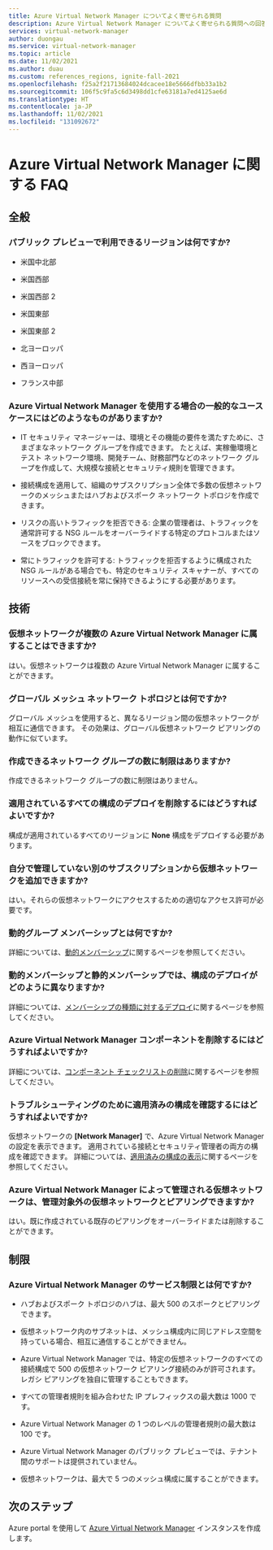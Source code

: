 ```yaml
---
title: Azure Virtual Network Manager についてよく寄せられる質問
description: Azure Virtual Network Manager についてよく寄せられる質問への回答を見つけましょう。
services: virtual-network-manager
author: duongau
ms.service: virtual-network-manager
ms.topic: article
ms.date: 11/02/2021
ms.author: duau
ms.custom: references_regions, ignite-fall-2021
ms.openlocfilehash: f25a2f21713684024dcacee18e5666dfbb33a1b2
ms.sourcegitcommit: 106f5c9fa5c6d3498dd1cfe63181a7ed4125ae6d
ms.translationtype: HT
ms.contentlocale: ja-JP
ms.lasthandoff: 11/02/2021
ms.locfileid: "131092672"
---
```

# <a name="azure-virtual-network-manager-faq"></a>Azure Virtual Network Manager に関する FAQ

## <a name="general"></a>全般

### <a name="what-regions-are-available-in-public-preview"></a>パブリック プレビューで利用できるリージョンは何ですか?

* 米国中北部

* 米国西部

* 米国西部 2

* 米国東部

* 米国東部 2

* 北ヨーロッパ

* 西ヨーロッパ

* フランス中部

### <a name="what-are-common-use-cases-for-using-azure-virtual-network-manager"></a>Azure Virtual Network Manager を使用する場合の一般的なユース ケースにはどのようなものがありますか?

* IT セキュリティ マネージャーは、環境とその機能の要件を満たすために、さまざまなネットワーク グループを作成できます。 たとえば、実稼働環境とテスト ネットワーク環境、開発チーム、財務部門などのネットワーク グループを作成して、大規模な接続とセキュリティ規則を管理できます。 

* 接続構成を適用して、組織のサブスクリプション全体で多数の仮想ネットワークのメッシュまたはハブおよびスポーク ネットワーク トポロジを作成できます。 

* リスクの高いトラフィックを拒否できる: 企業の管理者は、トラフィックを通常許可する NSG ルールをオーバーライドする特定のプロトコルまたはソースをブロックできます。   

* 常にトラフィックを許可する: トラフィックを拒否するように構成された NSG ルールがある場合でも、特定のセキュリティ スキャナーが、すべてのリソースへの受信接続を常に保持できるようにする必要があります。   

## <a name="technical"></a>技術

### <a name="can-a-virtual-network-belong-to-multiple-azure-virtual-network-managers"></a>仮想ネットワークが複数の Azure Virtual Network Manager に属することはできますか?

はい。仮想ネットワークは複数の Azure Virtual Network Manager に属することができます。

### <a name="what-is-a-global-mesh-network-topology"></a>グローバル メッシュ ネットワーク トポロジとは何ですか?

グローバル メッシュを使用すると、異なるリージョン間の仮想ネットワークが相互に通信できます。 その効果は、グローバル仮想ネットワーク ピアリングの動作に似ています。

### <a name="is-there-a-limit-to-how-many-network-groups-can-be-created"></a>作成できるネットワーク グループの数に制限はありますか?

作成できるネットワーク グループの数に制限はありません。

### <a name="how-do-i-remove-the-deployment-of-all-applied-configurations"></a>適用されているすべての構成のデプロイを削除するにはどうすればよいですか?

構成が適用されているすべてのリージョンに **None** 構成をデプロイする必要があります。

### <a name="can-i-add-virtual-networks-from-another-subscription-not-managed-by-myself"></a>自分で管理していない別のサブスクリプションから仮想ネットワークを追加できますか?

はい。それらの仮想ネットワークにアクセスするための適切なアクセス許可が必要です。

### <a name="what-is-dynamic-group-membership"></a>動的グループ メンバーシップとは何ですか?

詳細については、[動的メンバーシップ](concept-network-groups.md#dynamic-membership)に関するページを参照してください。

### <a name="how-does-the-deployment-of-configuration-differ-for-dynamic-membership-and-static-membership"></a>動的メンバーシップと静的メンバーシップでは、構成のデプロイがどのように異なりますか?

詳細については、[メンバーシップの種類に対するデプロイ](concept-deployments.md#deployment)に関するページを参照してください。

### <a name="how-do-i-delete-an-azure-virtual-network-manager-component"></a>Azure Virtual Network Manager コンポーネントを削除するにはどうすればよいですか?

詳細については、[コンポーネント チェックリストの削除](concept-remove-components-checklist.md)に関するページを参照してください。

### <a name="how-can-i-see-what-configurations-are-applied-to-help-me-troubleshoot"></a>トラブルシューティングのために適用済みの構成を確認するにはどうすればよいですか?

仮想ネットワークの **[Network Manager]** で、Azure Virtual Network Manager の設定を表示できます。 適用されている接続とセキュリティ管理者の両方の構成を確認できます。 詳細については、[適用済みの構成の表示](how-to-view-applied-configurations.md)に関するページを参照してください。

### <a name="can-a-virtual-network-managed-by-azure-virtual-network-manager-be-peered-to-a-non-managed-virtual-network"></a>Azure Virtual Network Manager によって管理される仮想ネットワークは、管理対象外の仮想ネットワークとピアリングできますか?

はい。既に作成されている既存のピアリングをオーバーライドまたは削除することができます。

## <a name="limits"></a>制限

### <a name="what-are-the-service-limitation-of-azure-virtual-network-manager"></a>Azure Virtual Network Manager のサービス制限とは何ですか?

* ハブおよびスポーク トポロジのハブは、最大 500 のスポークとピアリングできます。 

* 仮想ネットワーク内のサブネットは、メッシュ構成内に同じアドレス空間を持っている場合、相互に通信することができません。 

* Azure Virtual Network Manager では、特定の仮想ネットワークのすべての接続構成で 500 の仮想ネットワーク ピアリング接続のみが許可されます。 レガシ ピアリングを独自に管理することもできます。 

* すべての管理者規則を組み合わせた IP プレフィックスの最大数は 1000 です。 

* Azure Virtual Network Manager の 1 つのレベルの管理者規則の最大数は 100 です。 

* Azure Virtual Network Manager のパブリック プレビューでは、テナント間のサポートは提供されていません。

* 仮想ネットワークは、最大で 5 つのメッシュ構成に属することができます。 

## <a name="next-steps"></a>次のステップ

Azure portal を使用して [Azure Virtual Network Manager](create-virtual-network-manager-portal.md) インスタンスを作成します。
